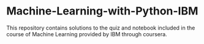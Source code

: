 # Machine-Learning-with-Python-IBM
This repository contains solutions to the quiz and notebook included in the course of Machine Learning provided by IBM through coursera.
